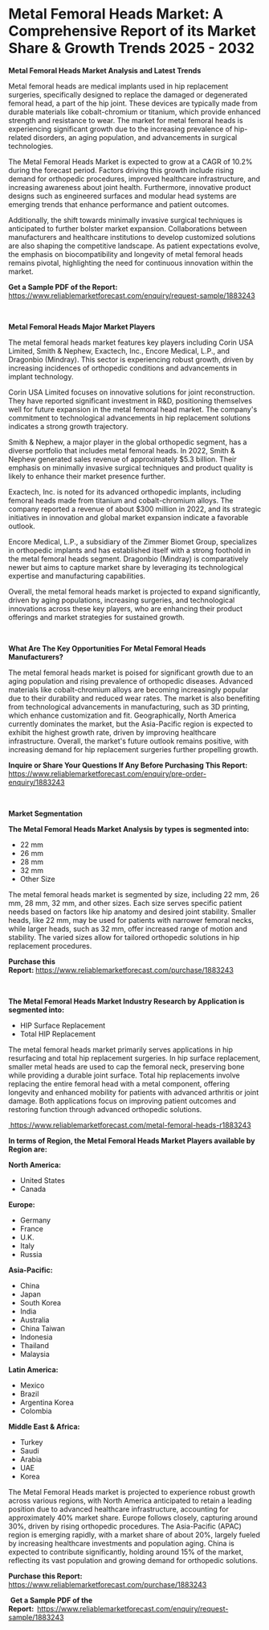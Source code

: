 <p><h1>Metal Femoral Heads Market: A Comprehensive Report of its Market Share & Growth Trends 2025 - 2032</h1></p><p><strong>Metal Femoral Heads Market Analysis and Latest Trends</strong></p>
<p><p>Metal femoral heads are medical implants used in hip replacement surgeries, specifically designed to replace the damaged or degenerated femoral head, a part of the hip joint. These devices are typically made from durable materials like cobalt-chromium or titanium, which provide enhanced strength and resistance to wear. The market for metal femoral heads is experiencing significant growth due to the increasing prevalence of hip-related disorders, an aging population, and advancements in surgical technologies.</p><p>The Metal Femoral Heads Market is expected to grow at a CAGR of 10.2% during the forecast period. Factors driving this growth include rising demand for orthopedic procedures, improved healthcare infrastructure, and increasing awareness about joint health. Furthermore, innovative product designs such as engineered surfaces and modular head systems are emerging trends that enhance performance and patient outcomes.</p><p>Additionally, the shift towards minimally invasive surgical techniques is anticipated to further bolster market expansion. Collaborations between manufacturers and healthcare institutions to develop customized solutions are also shaping the competitive landscape. As patient expectations evolve, the emphasis on biocompatibility and longevity of metal femoral heads remains pivotal, highlighting the need for continuous innovation within the market.</p></p>
<p><strong>Get a Sample PDF of the Report:&nbsp;</strong> <a href="https://www.reliablemarketforecast.com/enquiry/request-sample/1883243?utm_campaign=2792&utm_medium=2&utm_source=Github&utm_content=ia&utm_term=14042025&utm_id=metal-femoral-heads">https://www.reliablemarketforecast.com/enquiry/request-sample/1883243</a></p>
<p>&nbsp;</p>
<p><strong>Metal Femoral Heads Major Market Players</strong></p>
<p><p>The metal femoral heads market features key players including Corin USA Limited, Smith & Nephew, Exactech, Inc., Encore Medical, L.P., and Dragonbio (Mindray). This sector is experiencing robust growth, driven by increasing incidences of orthopedic conditions and advancements in implant technology.</p><p>Corin USA Limited focuses on innovative solutions for joint reconstruction. They have reported significant investment in R&D, positioning themselves well for future expansion in the metal femoral head market. The company's commitment to technological advancements in hip replacement solutions indicates a strong growth trajectory.</p><p>Smith & Nephew, a major player in the global orthopedic segment, has a diverse portfolio that includes metal femoral heads. In 2022, Smith & Nephew generated sales revenue of approximately $5.3 billion. Their emphasis on minimally invasive surgical techniques and product quality is likely to enhance their market presence further.</p><p>Exactech, Inc. is noted for its advanced orthopedic implants, including femoral heads made from titanium and cobalt-chromium alloys. The company reported a revenue of about $300 million in 2022, and its strategic initiatives in innovation and global market expansion indicate a favorable outlook.</p><p>Encore Medical, L.P., a subsidiary of the Zimmer Biomet Group, specializes in orthopedic implants and has established itself with a strong foothold in the metal femoral heads segment. Dragonbio (Mindray) is comparatively newer but aims to capture market share by leveraging its technological expertise and manufacturing capabilities.</p><p>Overall, the metal femoral heads market is projected to expand significantly, driven by aging populations, increasing surgeries, and technological innovations across these key players, who are enhancing their product offerings and market strategies for sustained growth.</p></p>
<p>&nbsp;</p>
<p><strong>What Are The Key Opportunities For Metal Femoral Heads Manufacturers?</strong></p>
<p><p>The metal femoral heads market is poised for significant growth due to an aging population and rising prevalence of orthopedic diseases. Advanced materials like cobalt-chromium alloys are becoming increasingly popular due to their durability and reduced wear rates. The market is also benefiting from technological advancements in manufacturing, such as 3D printing, which enhance customization and fit. Geographically, North America currently dominates the market, but the Asia-Pacific region is expected to exhibit the highest growth rate, driven by improving healthcare infrastructure. Overall, the market's future outlook remains positive, with increasing demand for hip replacement surgeries further propelling growth.</p></p>
<p><strong>Inquire or Share Your Questions If Any Before Purchasing This Report:</strong> <a href="https://www.reliablemarketforecast.com/enquiry/pre-order-enquiry/1883243?utm_campaign=2792&utm_medium=2&utm_source=Github&utm_content=ia&utm_term=14042025&utm_id=metal-femoral-heads">https://www.reliablemarketforecast.com/enquiry/pre-order-enquiry/1883243</a></p>
<p>&nbsp;</p>
<p><strong>Market Segmentation</strong></p>
<p><strong>The Metal Femoral Heads Market Analysis by types is segmented into:</strong></p>
<p><ul><li>22 mm</li><li>26 mm</li><li>28 mm</li><li>32 mm</li><li>Other Size</li></ul></p>
<p><p>The metal femoral heads market is segmented by size, including 22 mm, 26 mm, 28 mm, 32 mm, and other sizes. Each size serves specific patient needs based on factors like hip anatomy and desired joint stability. Smaller heads, like 22 mm, may be used for patients with narrower femoral necks, while larger heads, such as 32 mm, offer increased range of motion and stability. The varied sizes allow for tailored orthopedic solutions in hip replacement procedures.</p></p>
<p><strong>Purchase this Report:&nbsp;</strong><a href="https://www.reliablemarketforecast.com/purchase/1883243?utm_campaign=2792&utm_medium=2&utm_source=Github&utm_content=ia&utm_term=14042025&utm_id=metal-femoral-heads">https://www.reliablemarketforecast.com/purchase/1883243</a></p>
<p>&nbsp;</p>
<p><strong>The Metal Femoral Heads Market Industry Research by Application is segmented into:</strong></p>
<p><ul><li>HIP Surface Replacement</li><li>Total HIP Replacement</li></ul></p>
<p><p>The metal femoral heads market primarily serves applications in hip resurfacing and total hip replacement surgeries. In hip surface replacement, smaller metal heads are used to cap the femoral neck, preserving bone while providing a durable joint surface. Total hip replacements involve replacing the entire femoral head with a metal component, offering longevity and enhanced mobility for patients with advanced arthritis or joint damage. Both applications focus on improving patient outcomes and restoring function through advanced orthopedic solutions.</p></p>
<p><a href="https://www.reliablemarketforecast.com/metal-femoral-heads-r1883243?utm_campaign=2792&utm_medium=2&utm_source=Github&utm_content=ia&utm_term=14042025&utm_id=metal-femoral-heads">&nbsp;https://www.reliablemarketforecast.com/metal-femoral-heads-r1883243</a></p>
<p><strong>In terms of Region, the Metal Femoral Heads Market Players available by Region are:</strong></p>
<p>
    <p> <strong> North America: </strong>
        <ul>
            <li>United States</li>
            <li>Canada</li>
        </ul>
        </p> 
    <p> <strong> Europe: </strong>
        <ul>
            <li>Germany</li>
            <li>France</li>
            <li>U.K.</li>
            <li>Italy</li>
            <li>Russia</li>
        </ul>
        </p> 
    <p> <strong> Asia-Pacific: </strong>
        <ul>
            <li>China</li>
            <li>Japan</li>
            <li>South Korea</li>
            <li>India</li>
            <li>Australia</li>
            <li>China Taiwan</li>
            <li>Indonesia</li>
            <li>Thailand</li>
            <li>Malaysia</li>
        </ul>
        </p> 
    <p> <strong> Latin America: </strong>
        <ul>
            <li>Mexico</li>
            <li>Brazil</li>
            <li>Argentina Korea</li>
            <li>Colombia</li>
        </ul>
        </p> 
    <p> <strong> Middle East & Africa: </strong>
        <ul>
            <li>Turkey</li>
            <li>Saudi</li>
            <li>Arabia</li>
            <li>UAE</li>
            <li>Korea</li>
        </ul>
    </p>
    </p>
<p><p>The Metal Femoral Heads market is projected to experience robust growth across various regions, with North America anticipated to retain a leading position due to advanced healthcare infrastructure, accounting for approximately 40% market share. Europe follows closely, capturing around 30%, driven by rising orthopedic procedures. The Asia-Pacific (APAC) region is emerging rapidly, with a market share of about 20%, largely fueled by increasing healthcare investments and population aging. China is expected to contribute significantly, holding around 15% of the market, reflecting its vast population and growing demand for orthopedic solutions.</p></p>
<p><strong>Purchase this Report: </strong><a href="https://www.reliablemarketforecast.com/purchase/1883243?utm_campaign=2792&utm_medium=2&utm_source=Github&utm_content=ia&utm_term=14042025&utm_id=metal-femoral-heads">https://www.reliablemarketforecast.com/purchase/1883243</a></p>
<p>&nbsp;<strong>Get a Sample PDF of the Report:&nbsp;&nbsp;</strong><a href="https://www.reliablemarketforecast.com/enquiry/request-sample/1883243?utm_campaign=2792&utm_medium=2&utm_source=Github&utm_content=ia&utm_term=14042025&utm_id=metal-femoral-heads">https://www.reliablemarketforecast.com/enquiry/request-sample/1883243</a></p>
<p><strong></strong></p>
<p><p></p><p></p><p></p></p>